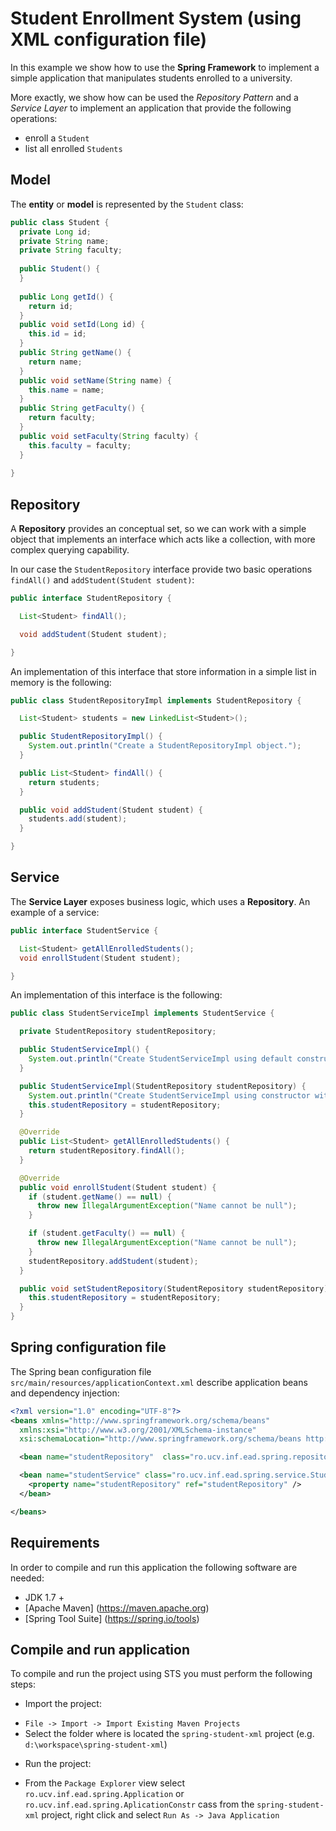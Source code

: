 Student Enrollment System (using XML configuration file)
========================================================

In this example we show how to use the __Spring Framework__ to implement a simple application that manipulates students enrolled to a university.

More exactly, we show how can be used the _Repository Pattern_ and a _Service Layer_ to implement an application that provide the following operations:

* enroll a `Student`
* list all enrolled `Students`

 
Model
-----
The __entity__ or __model__ is represented by the `Student` class:
 
```java
public class Student {
  private Long id;
  private String name;
  private String faculty;
  
  public Student() {
  }
  
  public Long getId() {
    return id;
  }
  public void setId(Long id) {
    this.id = id;
  }
  public String getName() {
    return name;
  }
  public void setName(String name) {
    this.name = name;
  }
  public String getFaculty() {
    return faculty;
  }
  public void setFaculty(String faculty) {
    this.faculty = faculty;
  }
 
}

```

Repository
----------
A __Repository__ provides an conceptual set, so we can work with a simple object that implements an interface which acts like a collection, with more complex querying capability. 

In our case the `StudentRepository` interface provide two basic operations `findAll()` and `addStudent(Student student)`:

```java
public interface StudentRepository {

  List<Student> findAll();

  void addStudent(Student student);

}
``` 

An implementation of this interface that store information in a simple list in memory is the following:

``` java
public class StudentRepositoryImpl implements StudentRepository {

  List<Student> students = new LinkedList<Student>();

  public StudentRepositoryImpl() {
    System.out.println("Create a StudentRepositoryImpl object.");
  }

  public List<Student> findAll() {
    return students;
  }

  public void addStudent(Student student) {
    students.add(student);
  }

}
```

Service
-------
The __Service Layer__ exposes business logic, which uses a __Repository__.
An example of a service:

```java
public interface StudentService {

  List<Student> getAllEnrolledStudents();
  void enrollStudent(Student student);

}
```

An implementation of this interface is the following:
``` java
public class StudentServiceImpl implements StudentService {

  private StudentRepository studentRepository;

  public StudentServiceImpl() {
    System.out.println("Create StudentServiceImpl using default constructor");
  }

  public StudentServiceImpl(StudentRepository studentRepository) {
    System.out.println("Create StudentServiceImpl using constructor with args");
    this.studentRepository = studentRepository;
  }

  @Override
  public List<Student> getAllEnrolledStudents() {
    return studentRepository.findAll();
  }

  @Override
  public void enrollStudent(Student student) {
    if (student.getName() == null) {
      throw new IllegalArgumentException("Name cannot be null");
    }

    if (student.getFaculty() == null) {
      throw new IllegalArgumentException("Name cannot be null");
    }
    studentRepository.addStudent(student);
  }

  public void setStudentRepository(StudentRepository studentRepository) {
    this.studentRepository = studentRepository;
  }
}

```

Spring configuration file
-------------------------
The Spring bean configuration file `src/main/resources/applicationContext.xml` describe application beans and dependency injection:

```xml
<?xml version="1.0" encoding="UTF-8"?>
<beans xmlns="http://www.springframework.org/schema/beans"
  xmlns:xsi="http://www.w3.org/2001/XMLSchema-instance"
  xsi:schemaLocation="http://www.springframework.org/schema/beans http://www.springframework.org/schema/beans/spring-beans.xsd">

  <bean name="studentRepository"  class="ro.ucv.inf.ead.spring.repository.StudentRepositoryImpl" scope="singleton" />

  <bean name="studentService" class="ro.ucv.inf.ead.spring.service.StudentServiceImpl">
    <property name="studentRepository" ref="studentRepository" />
  </bean>

</beans>

```

Requirements
------------
In order to compile and run this application the following software are needed:

* JDK 1.7 +
* [Apache Maven] (https://maven.apache.org) 
* [Spring Tool Suite] (https://spring.io/tools)

Compile and run application
----------------------------
To compile and run the project using STS you must perform the following steps:

* Import the project:
 - `File -> Import -> Import Existing Maven Projects`
 -  Select the folder where is located the `spring-student-xml` project (e.g. `d:\workspace\spring-student-xml`)
* Run the project:
 - From the `Package Explorer` view select `ro.ucv.inf.ead.spring.Application` or `ro.ucv.inf.ead.spring.AplicationConstr` cass from the `spring-student-xml` project, right click and select `Run As -> Java Application`
